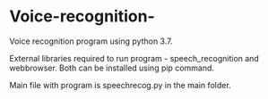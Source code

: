 # Voice-recognition-
Voice recognition program using python 3.7.

External libraries required to run program - speech_recognition and webbrowser.
Both can be installed using pip command.

Main file with program is speechrecog.py in the main folder.

